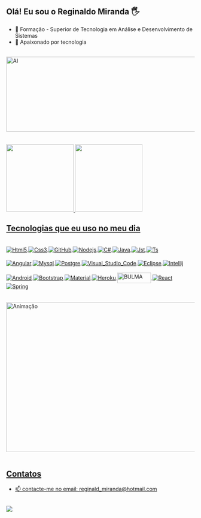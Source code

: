 ## Olá! Eu sou o Reginaldo Miranda 🖐️
- 🌱 Formação - Superior de Tecnologia em Análise e Desenvolvimento de Sistemas
- 🔭 Apaixonado por tecnologia

<div style="display: inline_block"><br/>
<div style="display: inline_block">
<img align="center" alt="AI" src="https://miro.medium.com/v2/resize:fit:572/1*uzVtquVT0jGfbNAf7Qc1UQ.gif" width="750" height="200"/>
</div><br/>
 
  
<div style="display: inline_block"><br/>
<div style="display: inline_block">
  <a href="https://github.com/regi1297">
  <img height="180em" src="https://github-readme-stats.vercel.app/api?username=regi1297&show_icons=true&theme=dracula&include_all_commits=true&count_private=true"/>
    
  <img height="180em" src="https://github-readme-stats.vercel.app/api/top-langs/?username=regi1297&layout=compact&langs_count=7&theme=dracula"/>
    

   
   
## Tecnologias que eu uso no meu dia
 
<div style="display: inline_block"><br/>
<div style="display: inline_block">
  <img align="center" alt="Html5" src="https://img.shields.io/badge/HTML5-E34F26?style=for-the-badge&logo=html5&logoColor=white" />
  <img align="center" alt="Css3" src="https://img.shields.io/badge/CSS3-1572B6?style=for-the-badge&logo=css3&logoColor=white" />
  <img align="center" alt="GitHub" src="https://img.shields.io/badge/GitHub-100000?style=for-the-badge&logo=github&logoColor=white" />
  <img align="center" alt="Nodejs" src="https://img.shields.io/badge/Node.js-43853D?style=for-the-badge&logo=node.js&logoColor=white" />
  <img align="center" alt="C#" src="https://img.shields.io/badge/C%23-239120?style=for-the-badge&logo=c-sharp&logoColor=white" />
  <img align="center" alt="Java" src="https://img.shields.io/badge/Java-ED8B00?style=for-the-badge&logo=java&logoColor=white" />
  <img align="center" alt="Jst" src="https://img.shields.io/badge/JavaScript-F7DF1E?style=for-the-badge&logo=javascript&logoColor=black" />
  <img align="center" alt="Ts" src="https://img.shields.io/badge/TypeScript-007ACC?style=for-the-badge&logo=typescript&logoColor=white" />
 </div><br/>
 
<div style="display: inline_block">
 <img align="center" alt="Angular" src="https://img.shields.io/badge/Angular-DD0031?style=for-the-badge&logo=angular&logoColor=white" />
 <img align="center" alt="Mysql" src="https://img.shields.io/badge/MySQL-00000F?style=for-the-badge&logo=mysql&logoColor=white" />
 <img align="center" alt="Postgre" src="https://img.shields.io/badge/PostgreSQL-316192?style=for-the-badge&logo=postgresql&logoColor=white" />
 <img align="center" alt="Visual_Studio_Code" src="https://img.shields.io/badge/Visual_Studio_Code-0078D4?style=for-the-badge&logo=visual%20studio%20code&logoColor=white" />
 <img align="center" alt="Eclipse" src="https://img.shields.io/badge/Eclipse-2C2255?style=for-the-badge&logo=eclipse&logoColor=white" />
 <img align="center" alt="Intellij" src="https://img.shields.io/badge/IntelliJ_IDEA-000000.svg?style=for-the-badge&logo=intellij-idea&logoColor=white" />

</div><br/>

<div style="display: inline_block">
 <img align="center" alt="Android" src="https://img.shields.io/badge/Android-3DDC84?style=for-the-badge&logo=android&logoColor=white" />
 <img align="center" alt="Bootstrap" src="https://img.shields.io/badge/Bootstrap-563D7C?style=for-the-badge&logo=bootstrap&logoColor=white"/>
 <img align="center" alt="Material" src="https://img.shields.io/badge/Material--UI-0081CB?style=for-the-badge&logo=material-ui&logoColor=white"/>
 <img align="center" alt="Heroku" src="https://img.shields.io/badge/Heroku-430098?style=for-the-badge&logo=heroku&logoColor=white"/>
 <img align="center" alt="BULMA" src="https://bulma.io/images/bulma-logo.png"  width="90" height="28"/>
 <img align="center" alt="React" src="https://img.shields.io/badge/React-20232A?style=for-the-badge&logo=react&logoColor=61DAFB"/>
 <img align="center" alt="Spring" src="https://img.shields.io/badge/Spring-6DB33F?style=for-the-badge&logo=spring&logoColor=white"/>
  	
</div><br/>

<div style="display: inline_block"><br/>
<div style="display: inline_block">
<img align="center" alt="Animação" src="https://images-wixmp-ed30a86b8c4ca887773594c2.wixmp.com/f/c83c004e-1370-4756-88e5-4071de797088/dfredg5-0a60e875-646e-4d6c-bb91-73086f012808.gif?token=eyJ0eXAiOiJKV1QiLCJhbGciOiJIUzI1NiJ9.eyJzdWIiOiJ1cm46YXBwOjdlMGQxODg5ODIyNjQzNzNhNWYwZDQxNWVhMGQyNmUwIiwiaXNzIjoidXJuOmFwcDo3ZTBkMTg4OTgyMjY0MzczYTVmMGQ0MTVlYTBkMjZlMCIsIm9iaiI6W1t7InBhdGgiOiJcL2ZcL2M4M2MwMDRlLTEzNzAtNDc1Ni04OGU1LTQwNzFkZTc5NzA4OFwvZGZyZWRnNS0wYTYwZTg3NS02NDZlLTRkNmMtYmI5MS03MzA4NmYwMTI4MDguZ2lmIn1dXSwiYXVkIjpbInVybjpzZXJ2aWNlOmZpbGUuZG93bmxvYWQiXX0.LGN_eGL7dT0xRj4oRbyRRVay-pHbyiXHru7YoVPcRro" width="750" height="400"/>
</div><br/>

## Contatos

- 📫 contacte-me no email: reginald_miranda@hotmail.com
<div style="display: inline_block"><br/>
<div style="display: inline_block"> 
<a href="https://www.linkedin.com/in/reginaldo-miranda" target="_blank">
<img class="is-rounded" src="https://img.shields.io/badge/LinkedIn-0077B5?style=for-the-badge&logo=linkedin&logoColor=white"></a></p>
</div><br/>

